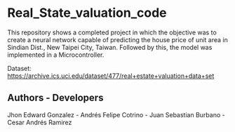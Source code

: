 # Real_State_valuation_code
This repository shows a completed project in which the objective was to create a neural network capable of predicting the house price of unit area in Sindian Dist., New Taipei City, Taiwan. Followed by this, the model was implemented in a Microcontroller.

Dataset: https://archive.ics.uci.edu/dataset/477/real+estate+valuation+data+set

## Authors - Developers
Jhon Edward Gonzalez - Andrés Felipe Cotrino - Juan Sebastian Burbano - Cesar Andrés Ramirez
